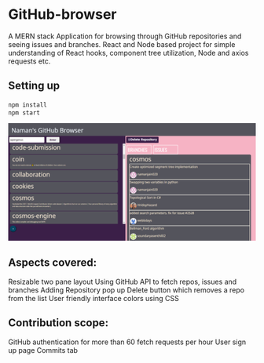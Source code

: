 # GitHub-browser
A MERN stack Application for browsing through GitHub repositories and seeing issues and branches.
React and Node based project for simple understanding of React hooks, component tree utilization, Node and axios requests etc.

## Setting up
```
npm install
npm start
```

![Application Screenshot](https://github.com/namanjain020/GitHub-browser/blob/master/browser.png)

## Aspects covered:
Resizable two pane layout
Using GitHub API to fetch repos, issues and branches
Adding Repository pop up
Delete button which removes a repo from the list
User friendly interface colors using CSS


## Contribution scope:
GitHub authentication for more than 60 fetch requests per hour
User sign up page
Commits tab
